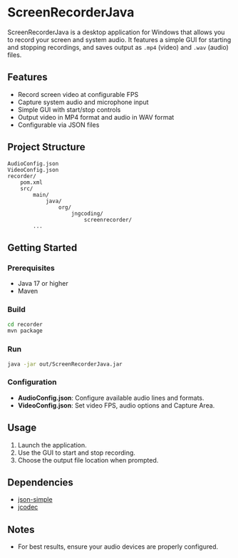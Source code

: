 # ScreenRecorderJava
ScreenRecorderJava is a desktop application for Windows that allows you to record your screen and system audio. It features a simple GUI for starting and stopping recordings, and saves output as `.mp4` (video) and `.wav` (audio) files.

## Features

- Record screen video at configurable FPS
- Capture system audio and microphone input
- Simple GUI with start/stop controls
- Output video in MP4 format and audio in WAV format
- Configurable via JSON files

## Project Structure

```
AudioConfig.json
VideoConfig.json
recorder/
    pom.xml
    src/
        main/
            java/
                org/
                    jngcoding/
                        screenrecorder/
        ...
```

## Getting Started

### Prerequisites

- Java 17 or higher
- Maven

### Build

```sh
cd recorder
mvn package
```

### Run

```sh
java -jar out/ScreenRecorderJava.jar
```

### Configuration

- **AudioConfig.json**: Configure available audio lines and formats.
- **VideoConfig.json**: Set video FPS, audio options and Capture Area.

## Usage

1. Launch the application.
2. Use the GUI to start and stop recording.
3. Choose the output file location when prompted.

## Dependencies

- [json-simple](https://github.com/cliftonlabs/json-simple)
- [jcodec](https://github.com/jcodec/jcodec)

## Notes
- For best results, ensure your audio devices are properly configured.
